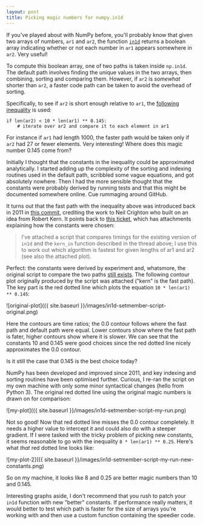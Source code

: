 ```yaml
---
layout: post
title: Picking magic numbers for numpy.in1d
---
```


If you've played about with NumPy before, you'll probably know that given two arrays of numbers, `ar1` and `ar2`, the function [`in1d`](http://docs.scipy.org/doc/numpy/reference/generated/numpy.in1d.html) returns a boolean array indicating whether or not each number in `ar1` appears somewhere in `ar2`. Very useful!

To compute this boolean array, one of two paths is taken inside `np.in1d`. The default path involves finding the unique values in the two arrays, then combining, sorting and comparing them. However, if `ar2` is *somewhat* shorter than `ar2`, a faster code path can be taken to avoid the overhead of sorting.

Specifically, to see if `ar2` is short enough relative to `ar1`, the [following inequality](https://github.com/numpy/numpy/blob/master/numpy/lib/arraysetops.py#l371) is used:

```
if len(ar2) < 10 * len(ar1) ** 0.145:
    # iterate over ar2 and compare it to each element in ar1
```

For instance if `ar1` had length 1000, the faster path would be taken only if `ar2` had 27 or fewer elements. Very interesting! Where does this magic number 0.145 come from?

Initially I thought that the constants in the inequality could be approximated analytically. I started adding up the complexity of the sorting and indexing routines used in the default path, scribbled some vague equations, and got absolutely nowhere. Then I had the more sensible thought that the constants were probably derived by running tests and that this might be documented somewhere online. Cue rummaging around GitHub.

It turns out that the fast path with the inequality above was introduced back in 2011 in [this commit](https://github.com/numpy/numpy/commit/6441c2a788d0cc2a45c5e8a3ef0891ca4e42d96e), crediting the work to Neil Crighton who built on an idea from Robert Kern. It points back to [this ticket](https://github.com/numpy/numpy/issues/2199), which has attachments explaining how the constants were chosen: 

> I've attached a script that compares timings for the existing version of `in1d` and the `kern_in` function described in the thread above; I use this to work out which algorithm is fastest for given lengths of ar1 and ar2 (see also the attached plot).

Perfect: the constants were derived by experiment and, whatsmore, the original script to compare the two paths [still exists](http://projects.scipy.org/numpy/attachment/ticket/1603/setmember.py). The following contour plot originally produced by the script was attached ("kern" is the fast path). The key part is the red dotted line which plots the equation `10 * len(ar1) ** 0.145`:

![original-plot]({{ site.baseurl }}/images/in1d-setmember-script-original.png)

Here the contours are time ratios; the 0.0 contour follows where the fast path and default path were equal. Lower contours show where the fast path is fater, higher contours show where it is slower. We can see that the constants 10 and 0.145 were good choices since the red dotted line nicely approximates the 0.0 contour.

Is it still the case that 0.145 is the best choice today?

NumPy has been developed and improved since 2011, and key indexing and sorting routines have been optimised further. Curious, I re-ran the script on my own machine with only some minor syntactical changes (hello from Python 3). The original red dotted line using the original magic numbers is drawn on for comparison:

![my-plot]({{ site.baseurl }}/images/in1d-setmember-script-my-run.png)

Not so good! Now that red dotted line misses the 0.0 contour completely. It needs a higher value to intercept it and could also do with a steeper gradient. If I were tasked with the tricky problem of picking new constants, it seems reasonable to go with the inequality `8 * len(ar1) ** 0.25`. Here's what *that* red dotted line looks like:

![my-plot-2]({{ site.baseurl }}/images/in1d-setmember-script-my-run-new-constants.png)

So on my machine, it looks like 8 and 0.25 are better magic numbers than 10 and 0.145.

Interesting graphs aside, I don't recommend that you rush to patch your `in1d` function with new "better" constants. If performance really matters, it would better to test which path is faster for the size of arrays you're working with and then use a custom function containing the speedier code.

